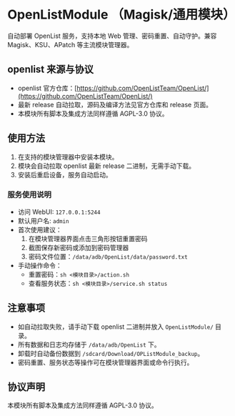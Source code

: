 # OpenListModule （Magisk/通用模块）

自动部署 OpenList 服务，支持本地 Web 管理、密码重置、自动守护。兼容 Magisk、KSU、APatch 等主流模块管理器。

## openlist 来源与协议

- openlist 官方仓库：[https://github.com/OpenListTeam/OpenList/](https://github.com/OpenListTeam/OpenList/)
- 最新 release 自动拉取，源码及编译方法见官方仓库和 release 页面。
- 本模块所有脚本及集成方法同样遵循 AGPL-3.0 协议。

## 使用方法

1. 在支持的模块管理器中安装本模块。
2. 模块会自动拉取 openlist 最新 release 二进制，无需手动下载。
3. 安装后重启设备，服务自动启动。

### 服务使用说明

- 访问 WebUI: `127.0.0.1:5244`
- 默认用户名: `admin`
- 首次使用建议：
  1. 在模块管理器界面点击三角形按钮重置密码
  2. 截图保存新密码或添加到密码管理器
  3. 密码文件位置：`/data/adb/OpenList/data/password.txt`
- 手动操作命令：
  - 重置密码：`sh <模块目录>/action.sh`
  - 查看服务状态：`sh <模块目录>/service.sh status`

## 注意事项

- 如自动拉取失败，请手动下载 openlist 二进制并放入 `OpenListModule/` 目录。
- 所有数据和日志均存储于 `/data/adb/OpenList` 下。
- 卸载时自动备份数据到 `/sdcard/Download/OPListModule_backup`。
- 密码重置、服务状态等操作可在模块管理器界面或命令行执行。

## 协议声明

本模块所有脚本及集成方法同样遵循 AGPL-3.0 协议。